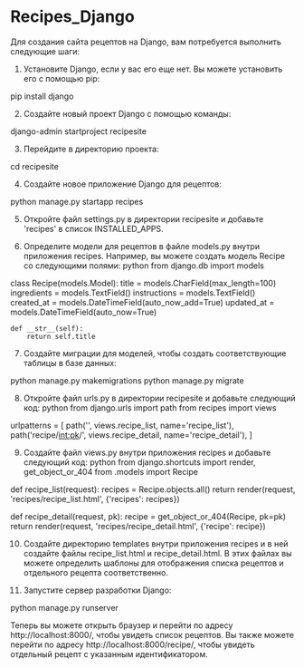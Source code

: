 # Recipes_Django
Для создания сайта рецептов на Django, вам потребуется выполнить следующие шаги:

1. Установите Django, если у вас его еще нет. Вы можете установить его с помощью pip:

pip install django


2. Создайте новый проект Django с помощью команды:

django-admin startproject recipesite


3. Перейдите в директорию проекта:

cd recipesite


4. Создайте новое приложение Django для рецептов:

python manage.py startapp recipes


5. Откройте файл settings.py в директории recipesite и добавьте 'recipes' в список INSTALLED_APPS.

6. Определите модели для рецептов в файле models.py внутри приложения recipes. Например, вы можете создать модель Recipe со следующими полями:
python
from django.db import models

class Recipe(models.Model):
    title = models.CharField(max_length=100)
    ingredients = models.TextField()
    instructions = models.TextField()
    created_at = models.DateTimeField(auto_now_add=True)
    updated_at = models.DateTimeField(auto_now=True)

    def __str__(self):
        return self.title


7. Создайте миграции для моделей, чтобы создать соответствующие таблицы в базе данных:

python manage.py makemigrations
python manage.py migrate


8. Откройте файл urls.py в директории recipesite и добавьте следующий код:
python
from django.urls import path
from recipes import views

urlpatterns = [
    path('', views.recipe_list, name='recipe_list'),
    path('recipe/<int:pk>/', views.recipe_detail, name='recipe_detail'),
]


9. Создайте файл views.py внутри приложения recipes и добавьте следующий код:
python
from django.shortcuts import render, get_object_or_404
from .models import Recipe

def recipe_list(request):
    recipes = Recipe.objects.all()
    return render(request, 'recipes/recipe_list.html', {'recipes': recipes})

def recipe_detail(request, pk):
    recipe = get_object_or_404(Recipe, pk=pk)
    return render(request, 'recipes/recipe_detail.html', {'recipe': recipe})


10. Создайте директорию templates внутри приложения recipes и в ней создайте файлы recipe_list.html и recipe_detail.html. В этих файлах вы можете определить шаблоны для отображения списка рецептов и отдельного рецепта соответственно.

11. Запустите сервер разработки Django:

python manage.py runserver


Теперь вы можете открыть браузер и перейти по адресу http://localhost:8000/, чтобы увидеть список рецептов. Вы также можете перейти по адресу http://localhost:8000/recipe/<id>, чтобы увидеть отдельный рецепт с указанным идентификатором.
